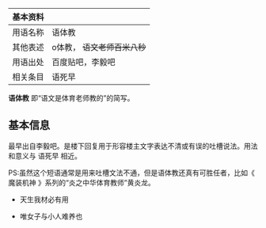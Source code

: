 |  **基本资料**  ||
|---|---|
|用语名称  |  语体教   |
|其他表述  |  o体教， ~~语文老师百米八秒~~  |
|用语出处  |  百度贴吧，李毅吧   |
|相关条目  |  语死早   |
  
  
**语体教** 即“语文是体育老师教的”的简写。

##  基本信息

最早出自李毅吧。是楼下回复用于形容楼主文字表达不清或有误的吐槽说法。用法和意义与  语死早  相近。

PS:虽然这个短语通常是用来吐槽文法不通，但是语体教还真有可胜任者，比如《  魔装机神  》系列的“炎之中华体育教师”黄炎龙。

  * 天生我材必有用 

  * 唯女子与小人难养也 

  

